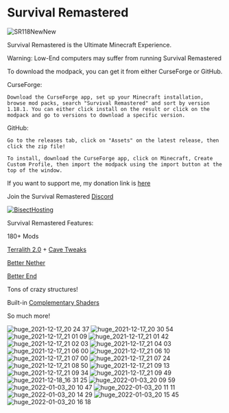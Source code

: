 # Survival Remastered
![SR118NewNew](https://user-images.githubusercontent.com/39657565/173883251-c30cbddd-49bb-4252-b534-0f94e8a3d6bf.png)




Survival Remastered is the Ultimate Minecraft Experience.

Warning: Low-End computers may suffer from running Survival Remastered


To download the modpack, you can get it from either CurseForge or GitHub.



CurseForge:

    Download the CurseForge app, set up your Minecraft installation, browse mod packs, search "Survival Remastered" and sort by version 1.18.1. You can either click install on the result or click on the modpack and go to versions to download a specific version.



GitHub:

    Go to the releases tab, click on "Assets" on the latest release, then click the zip file!

    To install, download the CurseForge app, click on Minecraft, Create Custom Profile, then import the modpack using the import button at the top of the window.



If you want to support me, my donation link is [here](https://www.paypal.com/cgi-bin/webscr?return=https://www.curseforge.com/projects/523374&cn=Add+special+instructions+to+the+addon+author()&business=treetrain1%40gmail.com&bn=PP-DonationsBF:btn_donateCC_LG.gif:NonHosted&cancel_return=https://www.curseforge.com/projects/523374&lc=US&item_name=Survival+Remastered+(from+curseforge.com)&cmd=_donations&rm=1&no_shipping=1&currency_code=USD)

Join the Survival Remastered [Discord](https://discord.gg/C7bZ5kGGBA)



[![BisectHosting](https://www.bisecthosting.com/partners/custom-banners/efceff4c-e99f-4e29-97aa-198488cbe2ae.png)](https://bisecthosting.com/treetrain1 "BisectHosting")



Survival Remastered Features:

180+ Mods

[Terralith 2.0](https://www.curseforge.com/minecraft/mc-mods/terralith) + [Cave Tweaks](https://www.curseforge.com/minecraft/mc-mods/cave-tweaks)

[Better Nether](https://www.curseforge.com/minecraft/mc-mods/betternether)

[Better End](https://www.curseforge.com/minecraft/mc-mods/betterend)

Tons of crazy structures!

Built-in [Complementary Shaders](https://www.curseforge.com/minecraft/customization/complementary-shaders)

So much more!

![huge_2021-12-17_20 24 37](https://user-images.githubusercontent.com/39657565/146627063-6a89b7e2-c359-4348-a65f-ba9406f7175d.png)
![huge_2021-12-17_20 30 54](https://user-images.githubusercontent.com/39657565/146627067-9e111f98-c80c-4683-8e17-b97448cda4c0.png)
![huge_2021-12-17_21 01 09](https://user-images.githubusercontent.com/39657565/146627071-65f3f04c-6bb6-4ce0-90f6-fe766777e3d7.png)
![huge_2021-12-17_21 01 42](https://user-images.githubusercontent.com/39657565/146627075-d67d9058-684e-453b-bd36-1f6cccf11144.png)
![huge_2021-12-17_21 02 03](https://user-images.githubusercontent.com/39657565/146627077-a63cce79-a61f-448e-b8b0-3ed3eee56305.png)
![huge_2021-12-17_21 04 03](https://user-images.githubusercontent.com/39657565/146627080-c15b7daa-517b-4e58-8ed9-286113871085.png)
![huge_2021-12-17_21 06 00](https://user-images.githubusercontent.com/39657565/146627082-a9ae79b5-2a24-4954-9721-f5afdd492d34.png)
![huge_2021-12-17_21 06 10](https://user-images.githubusercontent.com/39657565/146627083-3f5c424d-aa45-4cc4-a119-e55c18aa23a6.png)
![huge_2021-12-17_21 07 00](https://user-images.githubusercontent.com/39657565/146627086-42ff43bc-f72e-45a3-9ce2-a4e6f93641d1.png)
![huge_2021-12-17_21 07 24](https://user-images.githubusercontent.com/39657565/146627088-239953f1-dd1a-40cc-8b39-8438bf131a0e.png)
![huge_2021-12-17_21 08 50](https://user-images.githubusercontent.com/39657565/146627090-12daf2bd-e4e6-4769-9c2f-14425b64a415.png)
![huge_2021-12-17_21 09 13](https://user-images.githubusercontent.com/39657565/146627095-8ecf96ab-464c-4e4e-b038-fdd88595c5a7.png)
![huge_2021-12-17_21 09 34](https://user-images.githubusercontent.com/39657565/146627096-983d920e-b00e-46b3-8dc1-6d8a438b7aba.png)
![huge_2021-12-17_21 09 49](https://user-images.githubusercontent.com/39657565/146627097-d1c6ae22-2f51-400e-a900-862f0409e568.png)
![huge_2021-12-18_16 31 25](https://user-images.githubusercontent.com/39657565/146664036-c1e3af3c-1026-436a-bc67-8c9b1498030f.png)
![huge_2022-01-03_20 09 59](https://user-images.githubusercontent.com/39657565/148000879-1c03e49a-8e9c-48c7-b814-a9f737383f83.png)
![huge_2022-01-03_20 10 47](https://user-images.githubusercontent.com/39657565/148000883-ad91a31e-00fb-4b4f-bc85-af45ed7859e3.png)
![huge_2022-01-03_20 11 11](https://user-images.githubusercontent.com/39657565/148000886-60e62c6b-a4bc-4194-b1d2-6c6c029c2333.png)
![huge_2022-01-03_20 14 29](https://user-images.githubusercontent.com/39657565/148000888-1d72c387-995a-4acd-b74d-ccecdd369d27.png)
![huge_2022-01-03_20 15 45](https://user-images.githubusercontent.com/39657565/148000891-507f8785-a110-4bd5-816e-6b9d42312724.png)
![huge_2022-01-03_20 16 18](https://user-images.githubusercontent.com/39657565/148000896-437e2b77-8632-4b5d-b9d4-d06312c7d56c.png)
